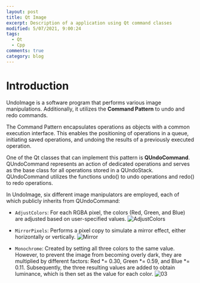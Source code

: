 ```yaml
---
layout: post
title: Qt Image
excerpt: Description of a application using Qt command classes
modified: 5/07/2021, 9:00:24
tags:
  - Qt
  - Cpp
comments: true
category: blog
---
```


# Introduction

UndoImage is a software program that performs various image manipulations. Additionally, it utilizes the **Command Pattern** to undo and redo commands.

The Command Pattern encapsulates operations as objects with a common execution interface. This enables the positioning of operations in a queue, initiating saved operations, and undoing the results of a previously executed operation.

One of the Qt classes that can implement this pattern is **QUndoCommand**. QUndoCommand represents an action of dedicated operations and serves as the base class for all operations stored in a QUndoStack. QUndoCommand utilizes the functions undo() to undo operations and redo() to redo operations.

In UndoImage, six different image manipulators are employed, each of which publicly inherits from QUndoCommand:

* `AdjustColors`: For each RGBA pixel, the colors (Red, Green, and Blue) are adjusted based on user-specified values.
![AdjustColors](https://github.com/CharlieHdzMx/CharlieHdzMx.github.io/assets/6202653/40a68f13-44bc-4660-8b26-631a4ccfe526)

* `MirrorPixels`: Performs a pixel copy to simulate a mirror effect, either horizontally or vertically.
![Mirror](https://github.com/CharlieHdzMx/CharlieHdzMx.github.io/assets/6202653/fd147440-ba6b-4e4f-9663-a8278941d0b2)

* `Monochrome`: Created by setting all three colors to the same value. However, to prevent the image from becoming overly dark, they are multiplied by different factors: Red *= 0.30, Green *= 0.59, and Blue *= 0.11. Subsequently, the three resulting values are added to obtain luminance, which is then set as the value for each color.
![03](https://github.com/CharlieHdzMx/CharlieHdzMx.github.io/assets/6202653/22618a17-86c6-47f7-a172-867936f48c72)


